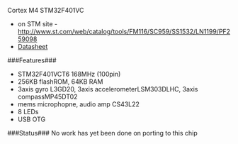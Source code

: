 Cortex M4 STM32F401VC
* on STM site - http://www.st.com/web/catalog/tools/FM116/SC959/SS1532/LN1199/PF259098
* [Datasheet](http://www.st.com/st-web-ui/static/active/en/resource/technical/document/data_brief/DM00094495.pdf)

###Features###
* STM32F401VCT6 168MHz (100pin)
* 256KB flashROM, 64KB RAM
* 3axis gyro L3GD20, 3axis accelerometerLSM303DLHC, 3axis compassMP45DT02
* mems microphopne, audio amp CS43L22
* 8 LEDs
* USB OTG

###Status###
No work has yet been done on porting to this chip